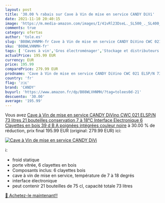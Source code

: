 ```yaml
---
layout: post
title: '30.00 % rabais sur Cave à Vin de mise en service CANDY DiVi'
date: 2021-11-10 20:40:15
image: 'https://m.media-amazon.com/images/I/41vRl23DseL._SL500_._SL400_.jpg'
comments: true
category: ofertas
author: 'tole.es'
slug: 'B08WLVHNMH-fr Cave à Vin de mise en service CANDY DiVino CWC 021 ELSP/N...'
sku: 'B08WLVHNMH-fr'
tags: [ 'Caves à vin','Gros électroménager','Stockage et distributeurs de bière et de vin','candy', ]
actualPrice: 195.99 EUR
currency: EUR
price: 195.99
comparePrice: 279.99 EUR
prodname: 'Cave à Vin de mise en service CANDY DiVino CWC 021 ELSP/N 73 litres  21 bouteilles  conservation 7 à 18°C  Interface Electronique  6 Clayettes en bois  39 d B A  poignées intégrées  couleur noire'
country: 'fr'
flag: '🇫🇷'
brand: 'CANDY'
buyurl: 'https://www.amazon.fr/dp/B08WLVHNMH/?tag=tolees0d-21'
descuento: '30.00'
average: '195.99'
---
```


Vous avez [Cave à Vin de mise en service CANDY DiVino CWC 021 ELSP/N 73 litres  21 bouteilles  conservation 7 à 18°C  Interface Electronique  6 Clayettes en bois  39 d B A  poignées intégrées  couleur noire](https://www.amazon.fr/dp/B08WLVHNMH/?tag=tolees0d-21)  à  30.00 % de réduction, prix final  195.99 EUR (original: 279.99 EUR) ici:

[![Cave à Vin de mise en service CANDY DiVi](https://m.media-amazon.com/images/I/41vRl23DseL._SL500_._SL400_.jpg)](https://www.amazon.fr/dp/B08WLVHNMH/?tag=tolees0d-21)

ℹ️:

- froid statique
- porte vitrée, 6 clayettes en bois
- Composants inclus: 6 clayettes bois
- cave à vin de mise en service, température de 7 à 18 degrés
- interface électronique
- peut contenir 21 bouteilles de 75 cl, capacité totale 73 litres

[🛒 Achetez-le maintenant!!](https://www.amazon.fr/dp/B08WLVHNMH/?tag=tolees0d-21)
